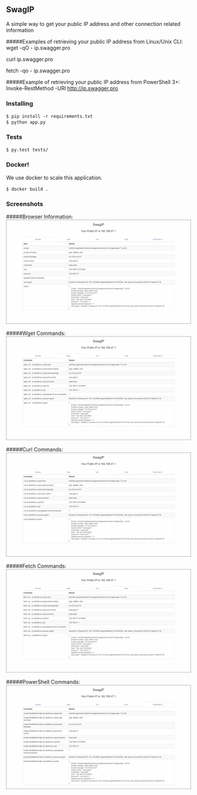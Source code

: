 ## SwagIP

A simple way to get your public IP address and other connection related information  

#####Examples of retrieving your public IP address from Linux/Unix CLI:
wget -qO - ip.swagger.pro

curl ip.swagger.pro

fetch -qo - ip.swagger.pro


#####Example of retrieving your public IP address from PowerShell 3+:
Invoke-RestMethod -URI http://ip.swagger.pro

### Installing
```
$ pip install -r requirements.txt
$ python app.py
```
### Tests
```
$ py.test tests/
```

### Docker!
We use docker to scale this application.
```
$ docker build .
```

### Screenshots
#####Browser Information:
![Browser Information](screenshots/browser.png?raw=true)

#####Wget Commands:
![Wget Commands](screenshots/wget.png?raw=true)

#####Curl Commands:
![Curl Commands](screenshots/curl.png?raw=true)

#####Fetch Commands:
![Fetch Commands](screenshots/fetch.png?raw=true)

#####PowerShell Commands:
![PowerShell Commands](screenshots/powershell.png?raw=true)
